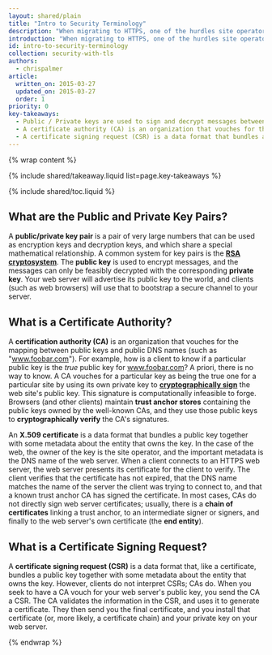 ```yaml
---
layout: shared/plain
title: "Intro to Security Terminology"
description: "When migrating to HTTPS, one of the hurdles site operators face is conceptual: What, exactly, is going on? What does all the crypto terminology mean? In this section, we’ll give a very brief overview."
introduction: "When migrating to HTTPS, one of the hurdles site operators face is conceptual: What, exactly, is going on? What does all the crypto terminology mean? In this section, we’ll give a very brief overview."
id: intro-to-security-terminology
collection: security-with-tls
authors:
  - chrispalmer
article:
  written_on: 2015-03-27
  updated_on: 2015-03-27
  order: 1
priority: 0
key-takeaways:
  - Public / Private keys are used to sign and decrypt messages between the browser and the server
  - A certificate authority (CA) is an organization that vouches for the mapping between the public keys and public DNS names (such as "www.foobar.com")
  - A certificate signing request (CSR) is a data format that bundles a public key together with some metadata about the entity that owns the key
---
```


{% wrap content %}

{% include shared/takeaway.liquid list=page.key-takeaways %}

{% include shared/toc.liquid %}

## What are the Public and Private Key Pairs?

A **public/private key pair** is a pair of very large numbers that can be used
as encryption keys and decryption keys, and which share a special mathematical
relationship. A common system for key pairs is the **[RSA
cryptosystem](https://en.wikipedia.org/wiki/RSA_(cryptosystem))**. The **public
key** is used to encrypt messages, and the messages can only be feasibly
decrypted with the corresponding **private key**. Your web server will advertise
its public key to the world, and clients (such as web browsers) will use that to
bootstrap a secure channel to your server.

## What is a Certificate Authority?

A **certification authority (CA)** is an organization that vouches for the
mapping between public keys and public DNS names (such as "www.foobar.com").
For example, how is a client to know if a particular public key is the _true_
public key for www.foobar.com? A priori, there is no way to know. A CA vouches
for a particular key as being the true one for a particular site by using its
own private key to **[cryptographically
sign](https://en.wikipedia.org/wiki/RSA_(cryptosystem)#Signing_messages)** the
web site's public key. This signature is computationally infeasible to forge.
Browsers (and other clients) maintain **trust anchor stores** containing the
public keys owned by the well-known CAs, and they use those public keys to
**cryptographically verify** the CA's signatures.

An **X.509 certificate** is a data format that bundles a public key together
with some metadata about the entity that owns the key. In the case of the web,
the owner of the key is the site operator, and the important metadata is the DNS
name of the web server. When a client connects to an HTTPS web server, the web
server presents its certificate for the client to verify. The client verifies
that the certificate has not expired, that the DNS name matches the name of the
server the client was trying to connect to, and that a known trust anchor CA has
signed the certificate. In most cases, CAs do not directly sign web server
certificates; usually, there is a **chain of certificates** linking a trust
anchor, to an intermediate signer or signers, and finally to the web server's
own certificate (the **end entity**).

## What is a Certificate Signing Request?

A **certificate signing request (CSR)** is a data format that, like a
certificate, bundles a public key together with some metadata about the entity
that owns the key. However, clients do not interpret CSRs; CAs do. When you seek
to have a CA vouch for your web server's public key, you send the CA a CSR. The
CA validates the information in the CSR, and uses it to generate a certificate.
They then send you the final certificate, and you install that certificate (or,
more likely, a certificate chain) and your private key on your web server.

{% endwrap %}

